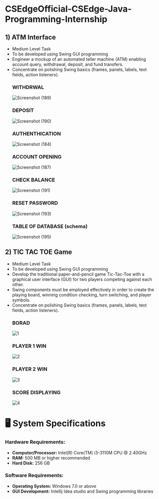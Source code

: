 # CSEdgeOfficial-CSEdge-Java-Programming-Internship 
## 1) ATM Interface 
  - Medium Level Task 
  - To be developed using Swing GUI programming
  - Engineer a mockup of an automated teller machine (ATM) enabling account query, withdrawal, deposit, and fund transfers.
  - Concentrate on polishing Swing basics (frames, panels, labels, text fields, action listeners).
     ### WITHDRWAL 
      ![Screenshot (189)](https://github.com/hemnaik/CSEdgeOfficial-CSEdge-Java-Programming-Internship/assets/142394510/666f8434-01bb-4d07-b10d-f4fc55264539)
     ### DEPOSIT
      ![Screenshot (190)](https://github.com/hemnaik/CSEdgeOfficial-CSEdge-Java-Programming-Internship/assets/142394510/bdc2b6f1-4aa6-46c1-9fb0-a0596d33cbea)
    ### AUTHENTHICATION
      ![Screenshot (184)](https://github.com/hemnaik/CSEdgeOfficial-CSEdge-Java-Programming-Internship/assets/142394510/3c313fbd-1979-4b08-881b-e35a787a7375)
     ### ACCOUNT OPENING
      ![Screenshot (187)](https://github.com/hemnaik/CSEdgeOfficial-CSEdge-Java-Programming-Internship/assets/142394510/61b62efa-9eae-4aa8-87e9-42be4c353aa0)
     ### CHECK BALANCE
     ![Screenshot (191)](https://github.com/hemnaik/CSEdgeOfficial-CSEdge-Java-Programming-Internship/assets/142394510/8ac8d2c9-6b89-4e52-a145-19f287f899e6)
     ### RESET PASSWORD
     ![Screenshot (193)](https://github.com/hemnaik/CSEdgeOfficial-CSEdge-Java-Programming-Internship/assets/142394510/a066afc5-44e2-45ee-b1c8-f4c38d562a3c)
     ### TABLE OF DATABASE (schema)
    ![Screenshot (195)](https://github.com/hemnaik/CSEdgeOfficial-CSEdge-Java-Programming-Internship/assets/142394510/851d17c4-034c-4e08-8c9b-04199ac991b4)

## 2) TIC TAC TOE Game
  - Medium Level Task 
  - To be developed using Swing GUI programming
  - Develop the traditional paper-and-pencil game Tic-Tac-Toe with a graphical user interface (GUI) for two players competing against each other.
  - Swing components must be employed effectively in order to create the playing board, winning condition checking, turn switching, and player symbols.
  - Concentrate on polishing Swing basics (frames, panels, labels, text fields, action listeners).
     ### BORAD
    ![1](https://github.com/hemnaik/CSEdgeOfficial-CSEdge-Java-Programming-Internship/assets/142394510/11750760-fc4b-4ba8-8fa1-19040593544e)
     ### PLAYER 1 WIN
    ![2](https://github.com/hemnaik/CSEdgeOfficial-CSEdge-Java-Programming-Internship/assets/142394510/9c9faa1a-0975-4c2a-8952-2dc46ffc1556)
     ### PLAYER 2 WIN
    ![3](https://github.com/hemnaik/CSEdgeOfficial-CSEdge-Java-Programming-Internship/assets/142394510/dbf04726-772a-44c6-8f86-8dc85e0550a9)
     ### SCORE DISPLAYING
    ![4](https://github.com/hemnaik/CSEdgeOfficial-CSEdge-Java-Programming-Internship/assets/142394510/fd61e7db-d4eb-4cbe-baf5-d46b87830077)

# 🖥️ System Specifications

### Hardware Requirements:
- **Computer/Processor:** Intel(R) Core(TM) i3-3110M CPU @ 2.40GHz
- **RAM:** 500 MB or higher recommended
- **Hard Disk:** 256 GB

### Software Requirements:
- **Operating System:** Windows 7.0 or above
- **GUI Development:** Intellij Idea studio and Swing programming libraries 
